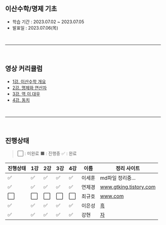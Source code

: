 ## **이산수학/명제 기초**

- 학습 기간 : 2023.07.02 ~ 2023.07.05
- 발표일 : 2023.07.06(목)

<br>

---

<br>

## **영상 커리큘럼**

- [1강. 이산수학 개요](https://www.youtube.com/watch?v=TLszG8J8mgs&list=PLRx0vPvlEmdDgOIBt9MKQl-uMVrxtac4n&index=1)
- [2강. 명제와 연산자](https://www.youtube.com/watch?v=qg-2TyHSwuc&list=PLRx0vPvlEmdDgOIBt9MKQl-uMVrxtac4n&index=2)
- [3강. 역,이,대우](https://www.youtube.com/watch?v=aSYQI4Ase9A&list=PLRx0vPvlEmdDgOIBt9MKQl-uMVrxtac4n&index=3)
- [4강. 동치](https://www.youtube.com/watch?v=KfJXtoe0VRI&list=PLRx0vPvlEmdDgOIBt9MKQl-uMVrxtac4n&index=4)

<br>

---

<br>

## **진행상태**

> :white_large_square: : 미완료
> :black_large_square: : 진행중
> :white_check_mark: : 완료

| 진행상태             | 1강                  | 2강                  | 3강                  | 4강                  | 이름   | 정리 사이트                                                                                                                    |
| -------------------- | -------------------- | -------------------- | -------------------- | -------------------- | ------ | ------------------------------------------------------------------------------------------------------------------------------ |
| :white_check_mark:   | :white_check_mark:   | :white_check_mark:   | :white_check_mark:   | :white_check_mark:   | 이세훈 | md파일 정리중...                                                                                                               |
| :white_check_mark:   | :white_check_mark:   | :white_check_mark:   | :white_check_mark:   | :white_check_mark:   | 연제경 | www.gtking.tistory.com                                                                                                         | 아직 블로그 미완 |
| :white_large_square: | :white_large_square: | :white_large_square: | :white_large_square: | :white_large_square: | 최규호 | www.com                                                                                                                        |
| :white_check_mark:   | :white_check_mark:   | :white_check_mark:   | :white_check_mark:   | :white_check_mark:   | 이은성 | [흑](https://velog.io/@seong_li/%EC%9D%B4%EC%82%B0-%EC%88%98%ED%95%99-%EC%9D%B4%EC%82%B0%EC%88%98%ED%95%99-%EA%B8%B0%EC%B4%88) |
| :white_check_mark:   | :white_check_mark:   | :white_check_mark:   | :white_check_mark:   | :white_check_mark:   | 강현   | [자](https://hyunleo.tistory.com/category/CS/%EC%9D%B4%EC%82%B0%EC%88%98%ED%95%99%20%EA%B8%B0%EC%B4%88)                        |
